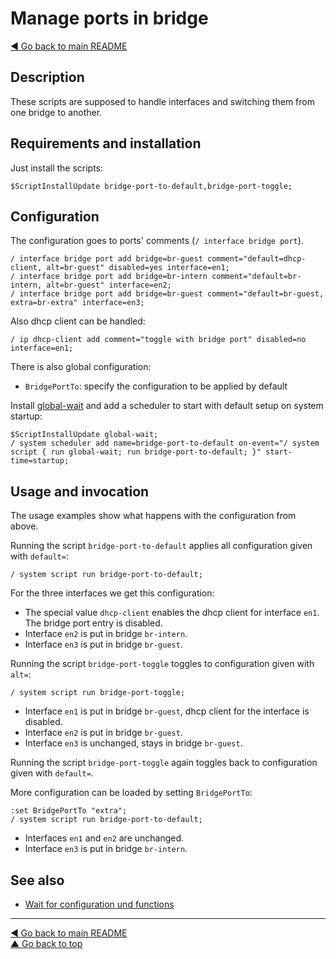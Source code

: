 Manage ports in bridge
======================

[◀ Go back to main README](../README.md)

Description
-----------

These scripts are supposed to handle interfaces and switching them from
one bridge to another.

Requirements and installation
-----------------------------

Just install the scripts:

    $ScriptInstallUpdate bridge-port-to-default,bridge-port-toggle;

Configuration
-------------

The configuration goes to ports' comments (`/ interface bridge port`).

    / interface bridge port add bridge=br-guest comment="default=dhcp-client, alt=br-guest" disabled=yes interface=en1;
    / interface bridge port add bridge=br-intern comment="default=br-intern, alt=br-guest" interface=en2;
    / interface bridge port add bridge=br-guest comment="default=br-guest, extra=br-extra" interface=en3;

Also dhcp client can be handled:

    / ip dhcp-client add comment="toggle with bridge port" disabled=no interface=en1;

There is also global configuration:

* `BridgePortTo`: specify the configuration to be applied by default

Install [global-wait](global-wait.md) and add a scheduler to start with
default setup on system startup:

    $ScriptInstallUpdate global-wait;
    / system scheduler add name=bridge-port-to-default on-event="/ system script { run global-wait; run bridge-port-to-default; }" start-time=startup;

Usage and invocation
--------------------

The usage examples show what happens with the configuration from above.

Running the script `bridge-port-to-default` applies all configuration given
with `default=`:

    / system script run bridge-port-to-default;

For the three interfaces we get this configuration:

* The special value `dhcp-client` enables the dhcp client for interface `en1`. The bridge port entry is disabled.
* Interface `en2` is put in bridge `br-intern`.
* Interface `en3` is put in bridge `br-guest`.

Running the script `bridge-port-toggle` toggles to configuration given
with `alt=`:

    / system script run bridge-port-toggle;

* Interface `en1` is put in bridge `br-guest`, dhcp client for the interface is disabled.
* Interface `en2` is put in bridge `br-guest`.
* Interface `en3` is unchanged, stays in bridge `br-guest`.

Running the script `bridge-port-toggle` again toggles back to configuration
given with `default=`.

More configuration can be loaded by setting `BridgePortTo`:

    :set BridgePortTo "extra";
    / system script run bridge-port-to-default;

* Interfaces `en1` and `en2` are unchanged.
* Interface `en3` is put in bridge `br-intern`.

See also
--------

* [Wait for configuration und functions](global-wait.md)

---
[◀ Go back to main README](../README.md)  
[▲ Go back to top](#top)
